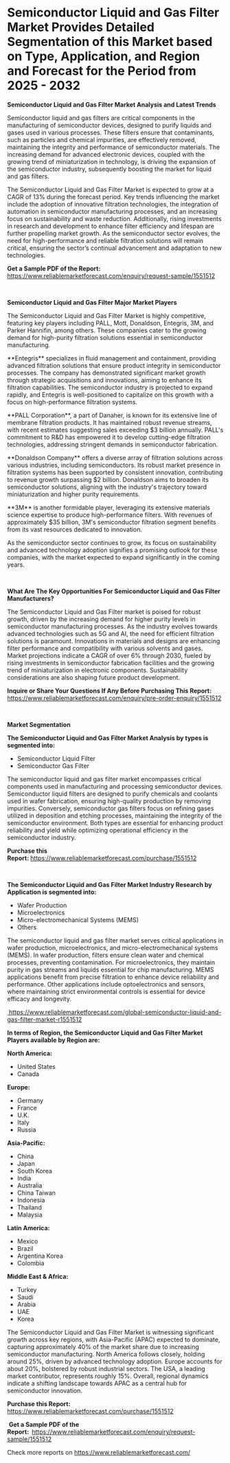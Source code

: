 <p><h1>Semiconductor Liquid and Gas Filter Market Provides Detailed Segmentation of this Market based on Type, Application, and Region and Forecast for the Period from 2025 - 2032</h1></p><p><strong>Semiconductor Liquid and Gas Filter Market Analysis and Latest Trends</strong></p>
<p><p>Semiconductor liquid and gas filters are critical components in the manufacturing of semiconductor devices, designed to purify liquids and gases used in various processes. These filters ensure that contaminants, such as particles and chemical impurities, are effectively removed, maintaining the integrity and performance of semiconductor materials. The increasing demand for advanced electronic devices, coupled with the growing trend of miniaturization in technology, is driving the expansion of the semiconductor industry, subsequently boosting the market for liquid and gas filters.</p><p>The Semiconductor Liquid and Gas Filter Market is expected to grow at a CAGR of 13% during the forecast period. Key trends influencing the market include the adoption of innovative filtration technologies, the integration of automation in semiconductor manufacturing processes, and an increasing focus on sustainability and waste reduction. Additionally, rising investments in research and development to enhance filter efficiency and lifespan are further propelling market growth. As the semiconductor sector evolves, the need for high-performance and reliable filtration solutions will remain critical, ensuring the sector’s continual advancement and adaptation to new technologies.</p></p>
<p><strong>Get a Sample PDF of the Report:&nbsp;</strong> <a href="https://www.reliablemarketforecast.com/enquiry/request-sample/1551512?utm_campaign=3097&utm_medium=2&utm_source=Github&utm_content=ia&utm_term=11042025&utm_id=semiconductor-liquid-and-gas-filter">https://www.reliablemarketforecast.com/enquiry/request-sample/1551512</a></p>
<p>&nbsp;</p>
<p><strong>Semiconductor Liquid and Gas Filter Major Market Players</strong></p>
<p><p>The Semiconductor Liquid and Gas Filter Market is highly competitive, featuring key players including PALL, Mott, Donaldson, Entegris, 3M, and Parker Hannifin, among others. These companies cater to the growing demand for high-purity filtration solutions essential in semiconductor manufacturing.</p><p>**Entegris** specializes in fluid management and containment, providing advanced filtration solutions that ensure product integrity in semiconductor processes. The company has demonstrated significant market growth through strategic acquisitions and innovations, aiming to enhance its filtration capabilities. The semiconductor industry is projected to expand rapidly, and Entegris is well-positioned to capitalize on this growth with a focus on high-performance filtration systems.</p><p>**PALL Corporation**, a part of Danaher, is known for its extensive line of membrane filtration products. It has maintained robust revenue streams, with recent estimates suggesting sales exceeding $3 billion annually. PALL's commitment to R&D has empowered it to develop cutting-edge filtration technologies, addressing stringent demands in semiconductor fabrication.</p><p>**Donaldson Company** offers a diverse array of filtration solutions across various industries, including semiconductors. Its robust market presence in filtration systems has been supported by consistent innovation, contributing to revenue growth surpassing $2 billion. Donaldson aims to broaden its semiconductor solutions, aligning with the industry's trajectory toward miniaturization and higher purity requirements.</p><p>**3M** is another formidable player, leveraging its extensive materials science expertise to produce high-performance filters. With revenues of approximately $35 billion, 3M's semiconductor filtration segment benefits from its vast resources dedicated to innovation.</p><p>As the semiconductor sector continues to grow, its focus on sustainability and advanced technology adoption signifies a promising outlook for these companies, with the market expected to expand significantly in the coming years.</p></p>
<p>&nbsp;</p>
<p><strong>What Are The Key Opportunities For Semiconductor Liquid and Gas Filter Manufacturers?</strong></p>
<p><p>The Semiconductor Liquid and Gas Filter market is poised for robust growth, driven by the increasing demand for higher purity levels in semiconductor manufacturing processes. As the industry evolves towards advanced technologies such as 5G and AI, the need for efficient filtration solutions is paramount. Innovations in materials and designs are enhancing filter performance and compatibility with various solvents and gases. Market projections indicate a CAGR of over 6% through 2030, fueled by rising investments in semiconductor fabrication facilities and the growing trend of miniaturization in electronic components. Sustainability considerations are also shaping future product development.</p></p>
<p><strong>Inquire or Share Your Questions If Any Before Purchasing This Report:</strong> <a href="https://www.reliablemarketforecast.com/enquiry/pre-order-enquiry/1551512?utm_campaign=3097&utm_medium=2&utm_source=Github&utm_content=ia&utm_term=11042025&utm_id=semiconductor-liquid-and-gas-filter">https://www.reliablemarketforecast.com/enquiry/pre-order-enquiry/1551512</a></p>
<p>&nbsp;</p>
<p><strong>Market Segmentation</strong></p>
<p><strong>The Semiconductor Liquid and Gas Filter Market Analysis by types is segmented into:</strong></p>
<p><ul><li>Semiconductor Liquid Filter</li><li>Semiconductor Gas Filter</li></ul></p>
<p><p>The semiconductor liquid and gas filter market encompasses critical components used in manufacturing and processing semiconductor devices. Semiconductor liquid filters are designed to purify chemicals and coolants used in wafer fabrication, ensuring high-quality production by removing impurities. Conversely, semiconductor gas filters focus on refining gases utilized in deposition and etching processes, maintaining the integrity of the semiconductor environment. Both types are essential for enhancing product reliability and yield while optimizing operational efficiency in the semiconductor industry.</p></p>
<p><strong>Purchase this Report:&nbsp;</strong><a href="https://www.reliablemarketforecast.com/purchase/1551512?utm_campaign=3097&utm_medium=2&utm_source=Github&utm_content=ia&utm_term=11042025&utm_id=semiconductor-liquid-and-gas-filter">https://www.reliablemarketforecast.com/purchase/1551512</a></p>
<p>&nbsp;</p>
<p><strong>The Semiconductor Liquid and Gas Filter Market Industry Research by Application is segmented into:</strong></p>
<p><ul><li>Wafer Production</li><li>Microelectronics</li><li>Micro-electromechanical Systems (MEMS)</li><li>Others</li></ul></p>
<p><p>The semiconductor liquid and gas filter market serves critical applications in wafer production, microelectronics, and micro-electromechanical systems (MEMS). In wafer production, filters ensure clean water and chemical processes, preventing contamination. For microelectronics, they maintain purity in gas streams and liquids essential for chip manufacturing. MEMS applications benefit from precise filtration to enhance device reliability and performance. Other applications include optoelectronics and sensors, where maintaining strict environmental controls is essential for device efficacy and longevity.</p></p>
<p><a href="https://www.reliablemarketforecast.com/global-semiconductor-liquid-and-gas-filter-market-r1551512?utm_campaign=3097&utm_medium=2&utm_source=Github&utm_content=ia&utm_term=11042025&utm_id=semiconductor-liquid-and-gas-filter">&nbsp;https://www.reliablemarketforecast.com/global-semiconductor-liquid-and-gas-filter-market-r1551512</a></p>
<p><strong>In terms of Region, the Semiconductor Liquid and Gas Filter Market Players available by Region are:</strong></p>
<p>
    <p> <strong> North America: </strong>
        <ul>
            <li>United States</li>
            <li>Canada</li>
        </ul>
        </p> 
    <p> <strong> Europe: </strong>
        <ul>
            <li>Germany</li>
            <li>France</li>
            <li>U.K.</li>
            <li>Italy</li>
            <li>Russia</li>
        </ul>
        </p> 
    <p> <strong> Asia-Pacific: </strong>
        <ul>
            <li>China</li>
            <li>Japan</li>
            <li>South Korea</li>
            <li>India</li>
            <li>Australia</li>
            <li>China Taiwan</li>
            <li>Indonesia</li>
            <li>Thailand</li>
            <li>Malaysia</li>
        </ul>
        </p> 
    <p> <strong> Latin America: </strong>
        <ul>
            <li>Mexico</li>
            <li>Brazil</li>
            <li>Argentina Korea</li>
            <li>Colombia</li>
        </ul>
        </p> 
    <p> <strong> Middle East & Africa: </strong>
        <ul>
            <li>Turkey</li>
            <li>Saudi</li>
            <li>Arabia</li>
            <li>UAE</li>
            <li>Korea</li>
        </ul>
    </p>
    </p>
<p><p>The Semiconductor Liquid and Gas Filter Market is witnessing significant growth across key regions, with Asia-Pacific (APAC) expected to dominate, capturing approximately 40% of the market share due to increasing semiconductor manufacturing. North America follows closely, holding around 25%, driven by advanced technology adoption. Europe accounts for about 20%, bolstered by robust industrial sectors. The USA, a leading market contributor, represents roughly 15%. Overall, regional dynamics indicate a shifting landscape towards APAC as a central hub for semiconductor innovation.</p></p>
<p><strong>Purchase this Report: </strong><a href="https://www.reliablemarketforecast.com/purchase/1551512?utm_campaign=3097&utm_medium=2&utm_source=Github&utm_content=ia&utm_term=11042025&utm_id=semiconductor-liquid-and-gas-filter">https://www.reliablemarketforecast.com/purchase/1551512</a></p>
<p>&nbsp;<strong>Get a Sample PDF of the Report:&nbsp;&nbsp;</strong><a href="https://www.reliablemarketforecast.com/enquiry/request-sample/1551512?utm_campaign=3097&utm_medium=2&utm_source=Github&utm_content=ia&utm_term=11042025&utm_id=semiconductor-liquid-and-gas-filter">https://www.reliablemarketforecast.com/enquiry/request-sample/1551512</a></p>
<p><strong></strong></p>
<p>Check more reports on <a href="https://www.reliablemarketforecast.com/?utm_campaign=3097&utm_medium=2&utm_source=Github&utm_content=ia&utm_term=11042025&utm_id=semiconductor-liquid-and-gas-filter">https://www.reliablemarketforecast.com/</a></p>